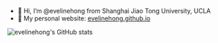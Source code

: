 - 👋 Hi, I’m @evelinehong from Shanghai Jiao Tong University, UCLA
- 🥳 My personal website: [evelinehong.github.io](evelinehong.github.io)

![evelinehong's GitHub stats](https://github-readme-stats.vercel.app/api?username=evelinehong&show_icons=true&bg_color=00000000)
